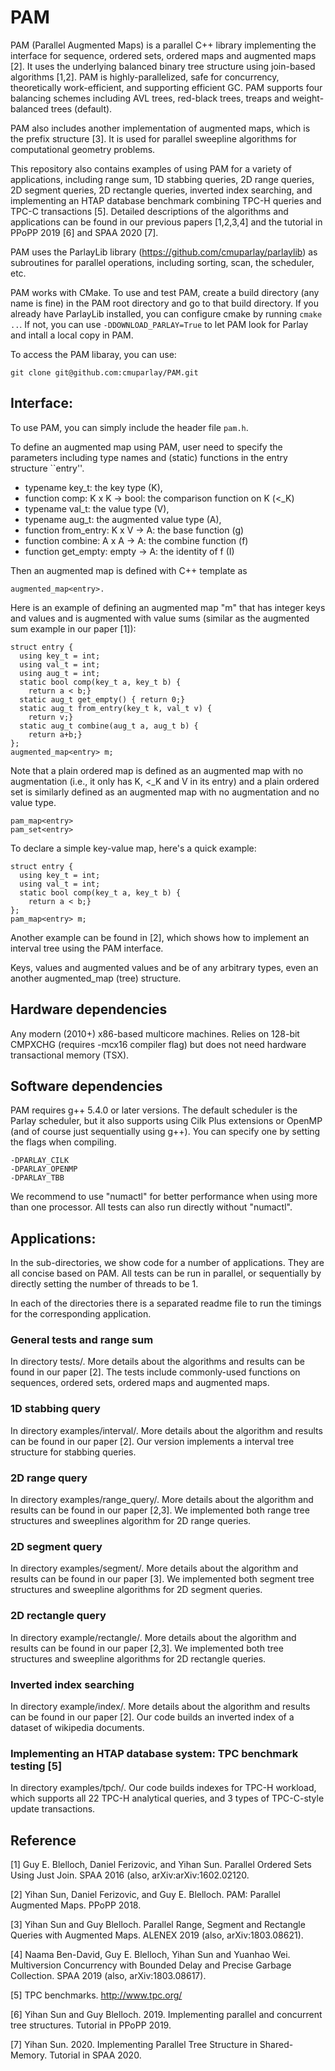 # PAM

PAM (Parallel Augmented Maps) is a parallel C++ library implementing the interface for sequence, ordered sets, ordered maps and augmented maps [2]. It uses the underlying balanced binary tree structure using join-based algorithms [1,2]. PAM is highly-parallelized, safe for concurrency, theoretically work-efficient, and supporting efficient GC. PAM supports four balancing schemes including AVL trees, red-black trees, treaps and weight-balanced trees (default).

PAM also includes another implementation of augmented maps, which is the prefix structure [3]. It is used for parallel sweepline algorithms for computational geometry problems.

This repository also contains examples of using PAM for a variety of applications, including range sum, 1D stabbing queries, 2D range queries, 2D segment queries, 2D rectangle queries, inverted index searching, and implementing an HTAP database benchmark combining TPC-H  queries and TPC-C transactions [5]. Detailed descriptions of the algorithms and applications can be found in our previous papers [1,2,3,4] and the tutorial in PPoPP 2019 [6] and SPAA 2020 [7].

PAM uses the ParlayLib library (https://github.com/cmuparlay/parlaylib) as subroutines for parallel operations, including sorting, scan, the scheduler, etc. 

PAM works with CMake. To use and test PAM, create a build directory (any name is fine) in the PAM root directory and go to that build directory. If you already have ParlayLib installed, you can configure cmake by running `cmake ..`. If not, you can use `-DDOWNLOAD_PARLAY=True` to let PAM look for Parlay and intall a local copy in PAM. 

To access the PAM libaray, you can use:

```
git clone git@github.com:cmuparlay/PAM.git
```

## Interface:

To use PAM, you can simply include the header file `pam.h`.

To define an augmented map using PAM, user need to specify the parameters including type names and (static) functions in the entry structure ``entry''.

* typename key_t: the key type (K),
* function comp: K x K -> bool: the comparison function on K (<_K)
* typename val_t: the value type (V),
* typename aug_t: the augmented value type (A),
* function from_entry: K x V -> A: the base function (g)
* function combine: A x A -> A: the combine function (f)
* function get_empty: empty -> A: the identity of f (I)

Then an augmented map is defined with C++ template as 

```
augmented_map<entry>.
```

Here is an example of defining an augmented map "m" that has integer keys and values and is augmented with value sums (similar as the augmented sum example in our paper [1]):

```
struct entry {
  using key_t = int;
  using val_t = int;
  using aug_t = int;
  static bool comp(key_t a, key_t b) { 
    return a < b;}
  static aug_t get_empty() { return 0;}
  static aug_t from_entry(key_t k, val_t v) { 
    return v;}
  static aug_t combine(aug_t a, aug_t b) { 
    return a+b;}
};
augmented_map<entry> m;
```

Note that a plain ordered map is defined as an augmented map with no augmentation (i.e., it only has K, <_K and V in its entry) and a plain ordered set is similarly defined as an augmented map with no augmentation and no value type.

```
pam_map<entry>
pam_set<entry>
```

To declare a simple key-value map, here's a quick example:

```
struct entry {
  using key_t = int;
  using val_t = int;
  static bool comp(key_t a, key_t b) { 
    return a < b;}
};
pam_map<entry> m;
```

Another example can be found in [2], which shows how to implement an interval tree using the PAM interface.

Keys, values and augmented values and be of any arbitrary types, even an another augmented_map (tree) structure. 

## Hardware dependencies

Any modern (2010+) x86-based multicore machines.  Relies on 128-bit CMPXCHG (requires -mcx16 compiler flag) but does not need hardware transactional memory (TSX).  

## Software dependencies
PAM requires g++ 5.4.0 or later versions.  The default scheduler is the Parlay scheduler, but it also supports using Cilk Plus extensions or OpenMP (and of course just sequentially using g++).  You can specify one by setting the flags when compiling. 

```
-DPARLAY_CILK
-DPARLAY_OPENMP
-DPARLAY_TBB
```

We recommend to use "numactl" for better performance when using more than one processor. All tests can also run directly without "numactl".

## Applications:
In the sub-directories, we show code for a number of applications. They are all concise based on PAM.  All tests can be run in parallel, or sequentially by directly setting the number of threads to be 1.

In each of the directories there is a separated readme file to run the timings for the corresponding application.

### General tests and range sum 
In directory tests/. More details about the algorithms and results can be found in our paper [2]. The tests include commonly-used functions on sequences, ordered sets, ordered maps and augmented maps.

### 1D stabbing query 
In directory examples/interval/. More details about the algorithm and results can be found in our paper [2]. Our version implements a interval tree structure for stabbing queries.

### 2D range query
In directory examples/range_query/. More details about the algorithm and results can be found in our paper [2,3]. We implemented both range tree structures and sweeplines algorithm for 2D range queries.

### 2D segment query
In directory examples/segment/. More details about the algorithm and results can be found in our paper [3]. We implemented both segment tree structures and sweepline algorithms for 2D segment queries.

### 2D rectangle query
In directory example/rectangle/. More details about the algorithm and results can be found in our paper [2,3]. We implemented both tree structures and sweepline algorithms for 2D rectangle queries.

### Inverted index searching
In directory example/index/. More details about the algorithm and results can be found in our paper [2]. Our code builds an inverted index of a dataset of wikipedia documents.

### Implementing an HTAP database system: TPC benchmark testing [5]
In directory examples/tpch/. Our code builds indexes for TPC-H workload, which supports all 22 TPC-H analytical queries, and 3 types of TPC-C-style update transactions. 

## Reference
[1] Guy E. Blelloch, Daniel Ferizovic, and Yihan Sun. Parallel Ordered Sets Using Just Join. SPAA 2016 (also, arXiv:arXiv:1602.02120. 

[2] Yihan Sun, Daniel Ferizovic, and Guy E. Blelloch. PAM: Parallel Augmented Maps. PPoPP 2018. 

[3] Yihan Sun and Guy Blelloch. Parallel Range, Segment and Rectangle Queries with Augmented Maps. ALENEX 2019 (also, arXiv:1803.08621).

[4] Naama Ben-David, Guy E. Blelloch, Yihan Sun and Yuanhao Wei. Multiversion Concurrency with Bounded Delay and Precise Garbage Collection. SPAA 2019 (also, arXiv:1803.08617).

[5] TPC benchmarks. http://www.tpc.org/

[6] Yihan Sun and Guy Blelloch. 2019.  Implementing parallel and concurrent tree structures. Tutorial in PPoPP 2019.

[7] Yihan Sun. 2020. Implementing Parallel Tree Structure in Shared-Memory. Tutorial in SPAA 2020. 
